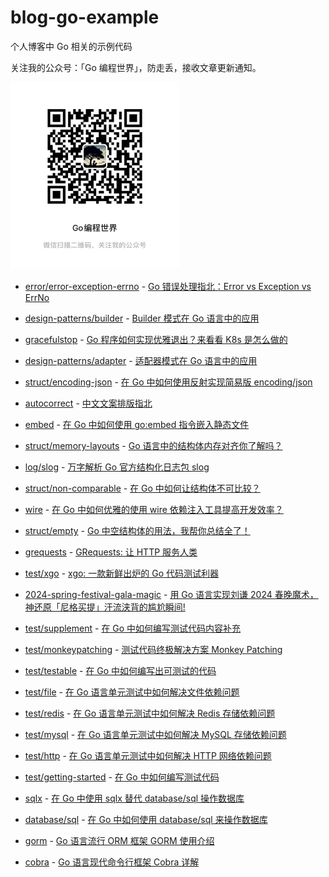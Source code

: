 # blog-go-example

个人博客中 Go 相关的示例代码

关注我的公众号：「Go 编程世界」，防走丢，接收文章更新通知。

<img alt="Go编程世界" src="./assets/imgs/mpweixin.png" width="270px">

- [error/error-exception-errno](./error/error-exception-errno) - [Go 错误处理指北：Error vs Exception vs ErrNo](https://jianghushinian.cn/2024/09/06/go-error-guidelines-error-exception-errno/)

- [design-patterns/builder](./design-patterns/builder) - [Builder 模式在 Go 语言中的应用](https://jianghushinian.cn/2024/08/26/go-design-patterns-builder/)

- [gracefulstop](./gracefulstop) - [Go 程序如何实现优雅退出？来看看 K8s 是怎么做的](https://jianghushinian.cn/2024/08/22/go-gracefulstop/)

- [design-patterns/adapter](./design-patterns/adapter) - [适配器模式在 Go 语言中的应用](https://jianghushinian.cn/2024/08/04/go-design-patterns-adapter/)

- [struct/encoding-json](./struct/encoding-json) - [在 Go 中如何使用反射实现简易版 encoding/json](https://jianghushinian.cn/2024/07/28/struct-encoding-json/)

- [autocorrect](./autocorrect) - [中文文案排版指北](https://jianghushinian.cn/2024/07/20/chinese-copywriting-guidelines/)

- [embed](./embed) - [在 Go 中如何使用 go:embed 指令嵌入静态文件](https://jianghushinian.cn/2024/07/12/go-embed/)

- [struct/memory-layouts](./struct/memory-layouts) - [Go 语言中的结构体内存对齐你了解吗？](https://jianghushinian.cn/2024/07/07/do-you-understand-the-memory-alignment-of-structs-in-the-go/)

- [log/slog](./log/slog) - [万字解析 Go 官方结构化日志包 slog](https://jianghushinian.cn/2024/06/24/go-s-official-structured-log-package-slog/)

- [struct/non-comparable](./struct/non-comparable) - [在 Go 中如何让结构体不可比较？](https://jianghushinian.cn/2024/06/15/how-to-make-structures-incomparable-in-go/)

- [wire](./wire) - [在 Go 中如何优雅的使用 wire 依赖注入工具提高开发效率？](https://jianghushinian.cn/2024/06/09/how-can-you-elegantly-use-dependency-injection-in-go-to-improve-development-efficiency/)

- [struct/empty](./struct/empty) - [Go 中空结构体的用法，我帮你总结全了！](https://jianghushinian.cn/2024/06/02/i-have-summarized-all-the-usages-of-empty-struct-in-go-for-you/)

- [grequests](./grequests) - [GRequests: 让 HTTP 服务人类](https://jianghushinian.cn/2024/05/30/grequests-http-for-humans/)

- [test/xgo](./test/xgo) - [xgo: 一款新鲜出炉的 Go 代码测试利器](https://jianghushinian.cn/2024/05/19/xgo-a-fresh-go-code-testing-tool/)

- [2024-spring-festival-gala-magic](./2024-spring-festival-gala-magic) - [用 Go 语言实现刘谦 2024 春晚魔术，神还原「尼格买提」汗流浃背的尴尬瞬间!](https://jianghushinian.cn/2024/02/10/use-go-to-realize-liu-qian-s-2024-spring-festival-gala-magic/)

- [test/supplement](./test/supplement) - [在 Go 中如何编写测试代码内容补充](https://jianghushinian.cn/2023/07/23/how-to-write-testing-in-go-content-supplement/)

- [test/monkeypatching](./test/monkeypatching) - [测试代码终极解决方案 Monkey Patching](https://jianghushinian.cn/2023/07/22/the-ultimate-solution-to-test-code-monkey-patching/)

- [test/testable](./test/testable) - [在 Go 中如何编写出可测试的代码](https://jianghushinian.cn/2023/07/22/how-to-write-testable-code-in-go/)

- [test/file](./test/file) - [在 Go 语言单元测试中如何解决文件依赖问题](https://jianghushinian.cn/2023/07/19/how-to-resolve-file-dependencies-in-go-testing/)

- [test/redis](./test/redis) - [在 Go 语言单元测试中如何解决 Redis 存储依赖问题](https://jianghushinian.cn/2023/07/18/how-to-resolve-redis-dependencies-in-go-testing/)

- [test/mysql](./test/mysql) - [在 Go 语言单元测试中如何解决 MySQL 存储依赖问题](https://jianghushinian.cn/2023/07/16/how-to-resolve-mysql-dependencies-in-go-testing/)

- [test/http](./test/http) - [在 Go 语言单元测试中如何解决 HTTP 网络依赖问题](https://jianghushinian.cn/2023/07/15/how-to-resolve-http-dependencies-in-go-testing/)

- [test/getting-started](./test/getting-started) - [在 Go 中如何编写测试代码](https://jianghushinian.cn/2023/07/09/how-to-write-testing-in-go/)

- [sqlx](./sqlx) - [在 Go 中使用 sqlx 替代 database/sql 操作数据库](https://jianghushinian.cn/2023/06/15/using-sqlx-instead-of-database-sql-for-database-operations-in-go/)

- [database/sql](./database/sql) - [在 Go 中如何使用 database/sql 来操作数据库](https://jianghushinian.cn/2023/06/05/how-to-use-database-sql-to-operate-database-in-go/)

- [gorm](./gorm) - [Go 语言流行 ORM 框架 GORM 使用介绍](https://jianghushinian.cn/2023/05/27/go-popular-orm-framework-gorm-introduction/)

- [cobra](./cobra) - [Go 语言现代命令行框架 Cobra 详解](https://jianghushinian.cn/2023/05/08/go-modern-command-line-framework-cobra-details/)
